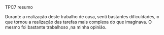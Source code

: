 TPC7 resumo 

Durante a realização deste trabalho de casa, senti bastantes dificuldades, o que tornou a realização das tarefas mais complexa do que imaginava. O mesmo foi bastante trabalhoso ,na minha opinião.